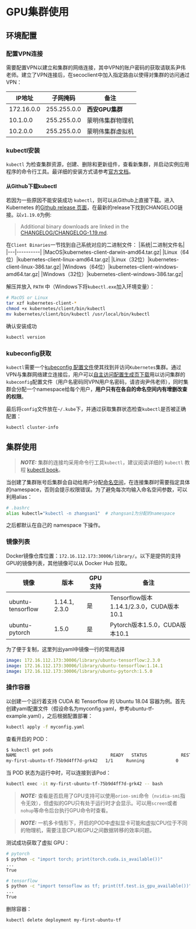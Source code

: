 # GPU集群使用

## 环境配置

### 配置VPN连接

需要配置VPN以建立和集群的网络连接，其中VPN的账户密码的获取请联系尹伟老师。建立了VPN连接后，在secoclient中加入指定路由以使得对集群的访问通过VPN：

|IP地址|子网掩码|备注|
|-----|-------|----|
|172.16.0.0|255.255.0.0|**西安GPU集群**|
|10.1.0.0|255.255.0.0|蒙明伟集群物理机|
|10.2.0.0|255.255.0.0|蒙明伟集群虚拟机|

### kubectl安装

`kubectl` 为检查集群资源，创建、删除和更新组件，查看新集群，并启动实例应用程序的命令行工具。最详细的安装方式请参考[官方文档](https://kubernetes.io/zh/docs/tasks/tools/install-kubectl/)。

#### 从Github下载kubectl

若因为一些原因不能安装成功 `kubectl`，则可以从Github上直接下载。进入 Kubernetes 的[Github release 页面](https://github.com/kubernetes/kubernetes/releases)，在最新的release下找到CHANGELOG链接。以`v1.19.0`为例:

> Additional binary downloads are linked in the [CHANGELOG/CHANGELOG-1.19.md](https://github.com/kubernetes/kubernetes/blob/master/CHANGELOG/CHANGELOG-1.19.md#downloads-for-v1190).

在`Client Binaries`一节找到自己系统对应的二进制文件：
|系统|二进制文件名|
|---|----------|
|MacOS|kubernetes-client-darwin-amd64.tar.gz|
|Linux（64位）|kubernetes-client-linux-amd64.tar.gz|
|Linux（32位）|kubernetes-client-linux-386.tar.gz|
|Windows（64位）|kubernetes-client-windows-amd64.tar.gz|
|Windows（32位）|kubernetes-client-windows-386.tar.gz|

解压并放入 `PATH` 中（Windows下将`kubectl.exe`加入环境变量）：

```bash
# MacOS or Linux
tar xzf kubernetes-client-*
chmod +x kubernetes/client/bin/kubectl
mv kubernetes/client/bin/kubectl /usr/local/bin/kubectl
```

确认安装成功

```bash
kubectl version
```

### kubeconfig获取

`kubectl`需要一个[kubeconfig 配置文件](https://kubernetes.io/docs/tasks/access-application-cluster/configure-access-multiple-clusters/)使其找到并访问`Kubernetes`集群。通过VPN与集群网络建立连接后，用户可以[自主访问配置生成页下载](http://172.16.112.173/)用以访问集群的`kubeconfig`配置文件（用户名密码同VPN用户名密码，请咨询尹伟老师），同时集群会分配一个namespace给每个用户，**用户只有在各自的命名空间内有增删改查的权限**。

最后将`config`文件放在`~/.kube`下，并通过获取集群状态检查`kubectl`是否被正确配置：

```bash
kubectl cluster-info
```

## 集群使用

> **_NOTE:_** 集群的连接均采用命令行工具`kubectl`，建议阅读详细的 `kubectl` 教程 [kubectl book](https://kubectl.docs.kubernetes.io/)。

当创建了集群账号后集群会自动给用户分配[命名空间](http://172.16.112.173/)，在连接集群时需要指定具体的namespace，否则会提示权限错误。为了避免每次均输入命名空间参数，可以利用alias：

```bash
# .bashrc
alias kubectl="kubectl -n zhangsan1"  # zhangsan1为分配的namespace
```

之后都默认在自己的 namespace 下操作。

### 镜像列表

Docker镜像仓库位置：`172.16.112.173:30006/library/`。以下是提供的支持GPU的镜像列表，其他镜像可以从 Docker Hub 拉取。

|镜像|版本|GPU支持|备注|
|---|----|------|---|
|ubuntu-tensorflow|1.14.1, 2.3.0|是|Tensorflow版本1.14.1/2.3.0，CUDA版本10.1|
|ubuntu-pytorch|1.5.0|是|Pytorch版本1.5.0，CUDA版本10.1|

为了便于复制，这里列出yaml中镜像一行的常用选择

```yaml
image: 172.16.112.173:30006/library/ubuntu-tensorflow:2.3.0
image: 172.16.112.173:30006/library/ubuntu-tensorflow:1.14.1
image: 172.16.112.173:30006/library/ubuntu-pytorch:1.5.0
```

### 操作容器

以创建一个运行着支持 CUDA 和 Tensorflow 的 Ubuntu 18.04 容器为例。首先创建yaml配置文件（假设命名为myconfig.yaml，参考ubuntu-tf-example.yaml），之后根据配置部署：

```bash
kubectl apply -f myconfig.yaml
```

查看开启的 POD：

```bash
$ kubectl get pods
NAME                                    READY   STATUS             RESTARTS   AGE
my-first-ubuntu-tf-75b9d4ff7d-grk42   1/1     Running            0          19s
```

当 POD 状态为运行中时，可以连接到该Pod：

```bash
kubectl exec -it my-first-ubuntu-tf-75b9d4ff7d-grk42 -- bash
```

> **_NOTE:_** 查看是否启用了GPU支持可以使用`orion-smi`命令（`nvidia-smi`指令无效），但虚拟的GPU只有处于运行时才会显示。可以用`screen`或者`nohup`等命令后台执行GPU命令时查看。

> **_NOTE:_** 一机多卡情形下，开启的POD中虚拟显卡可能和虚拟CPU位于不同的物理机，需要注意CPU和GPU之间数据转移的效率问题。

测试成功获取了虚拟 GPU：

```bash
# pytorch
$ python -c "import torch; print(torch.cuda.is_available())"
...
True

# tensorflow
$ python -c "import tensoflow as tf; print(tf.test.is_gpu_available())"
...
True
```

删除容器：

```bash
kubectl delete deployment my-first-ubuntu-tf
```

<!-- ### 持久化存储

POD 的本地文件是临时的，在每次重启（手动或失败重启）后都会恢复到最初的镜像状态。为了保持在 POD 中做的状态变化（例如创建了数据文件、日志文件等），需要向集群申请额外的存储资源 PVC。PVC 和 POD 的生命周期是独立的，重启 POD 后 PVC 中的数据并不会消失。

使用 PVC 和 POD 相似，都向集群申请临时资源，不同的是 PVC 申请的是存储资源，POD 申请的是计算资源。在`myconfig.yaml`中加入以下项：

```yaml
# myconfig.yaml
apiVersion: apps/v1
kind: PersistentVolumeClaim
metadata:
  name: myclaim
spec:
  accessModes:
    - ReadWriteMany
  volumeMode: Filesystem
  resources:
    requests:
      storage: 80Gi
  storageClassName: slow
  selector:
    matchLabels:
      release: "stable"
    matchExpressions:
      - {key: environment, operator: In, values: [dev]}
---
apiVersion: apps/v1
kind: Deployment
metadata:
  name: my-first-ubuntu-cuda
spec:
  replicas: 1
  selector:
    matchLabels:
      app: ubuntu-cuda
  template:
    metadata:
      labels:
        app: ubuntu-cuda
    spec:
      containers:
      - name: ubuntu-cuda
        image: 172.16.112.173:30006/library/ubuntu-cuda:18.04_10
        command: ["/bin/bash", "-ce", "tail -f /dev/null"]
        ports:
          - containerPort: 80
        volumeMounts:  # 指定挂载点
        - mountPath: "/var/www/html"
          name: mypd  # label，用作和PVC绑定
      volumes:
      - name: mypd  # 申请的PVC
        persistentVolumeClaim:
          claimName: myclaim
``` -->

